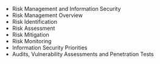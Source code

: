 * Risk Management and Information Security
* Risk Management Overview
* Risk Identification
* Risk Assessment
* Risk Mitigation
* Risk Monitoring
* Information Security Priorities
* Audits, Vulnerability Assessments and Penetration Tests
